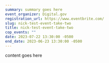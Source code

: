 ```yaml
---
summary: summary goes here
event_organizer: Digital.gov
registration_url: https://www.eventbrite.com/
slug: nick-test-event-take-two
title: nick-test-event-take-two
cop_events: ""
date: 2023-07-22 13:30:00 -0500
end_date: 2023-06-23 13:30:00 -0500
---
```

c﻿ontent goes here